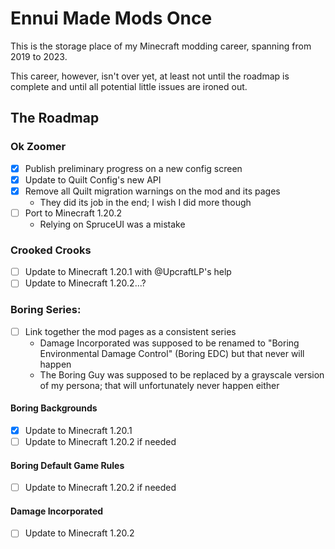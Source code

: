 # Ennui Made Mods Once

This is the storage place of my Minecraft modding career, spanning from 2019 to 2023.

This career, however, isn't over yet, at least not until the roadmap is complete and until all potential little issues are ironed out.

## The Roadmap

### Ok Zoomer

- [x] Publish preliminary progress on a new config screen
- [x] Update to Quilt Config's new API
- [x] Remove all Quilt migration warnings on the mod and its pages
    - They did its job in the end; I wish I did more though
- [ ] Port to Minecraft 1.20.2
    - Relying on SpruceUI was a mistake

### Crooked Crooks

- [ ] Update to Minecraft 1.20.1 with @UpcraftLP's help
- [ ] Update to Minecraft 1.20.2...?

### Boring Series:

- [ ] Link together the mod pages as a consistent series
    - Damage Incorporated was supposed to be renamed to "Boring Environmental Damage Control" (Boring EDC) but that never will happen
    - The Boring Guy was supposed to be replaced by a grayscale version of my persona; that will unfortunately never happen either

#### Boring Backgrounds

- [x] Update to Minecraft 1.20.1
- [ ] Update to Minecraft 1.20.2 if needed

#### Boring Default Game Rules

- [ ] Update to Minecraft 1.20.2 if needed

#### Damage Incorporated

- [ ] Update to Minecraft 1.20.2
